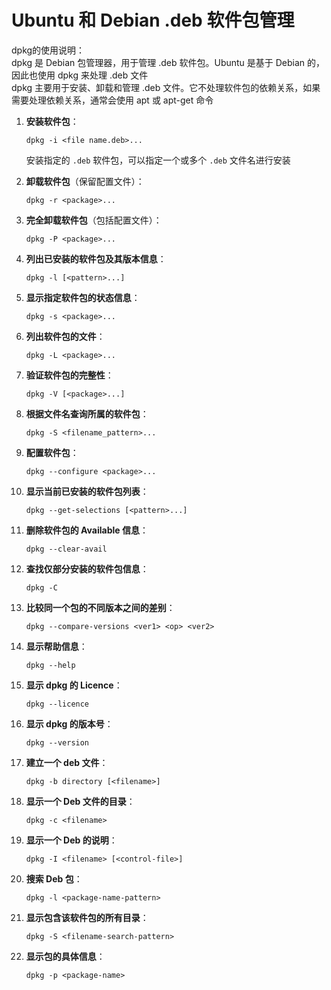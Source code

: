 # Ubuntu 和 Debian .deb 软件包管理
dpkg的使用说明：  
dpkg 是 Debian 包管理器，用于管理 .deb 软件包。Ubuntu 是基于 Debian 的，因此也使用 dpkg 来处理 .deb 文件  
dpkg 主要用于安装、卸载和管理 .deb 文件。它不处理软件包的依赖关系，如果需要处理依赖关系，通常会使用 apt 或 apt-get 命令  

1. **安装软件包**：
   ```
   dpkg -i <file name.deb>...
   ```
   安装指定的 `.deb` 软件包，可以指定一个或多个 `.deb` 文件名进行安装

2. **卸载软件包**（保留配置文件）：
   ```
   dpkg -r <package>...
   ```
3. **完全卸载软件包**（包括配置文件）：
   ```
   dpkg -P <package>...
   ```
4. **列出已安装的软件包及其版本信息**：
   ```
   dpkg -l [<pattern>...]
   ```
5. **显示指定软件包的状态信息**：
   ```
   dpkg -s <package>...
   ```
6. **列出软件包的文件**：
   ```
   dpkg -L <package>...
   ```
7. **验证软件包的完整性**：
   ```
   dpkg -V [<package>...]
   ```
8. **根据文件名查询所属的软件包**：
   ```
   dpkg -S <filename_pattern>...
   ```
9. **配置软件包**：
   ```
   dpkg --configure <package>...
   ```
10. **显示当前已安装的软件包列表**：
    ```
    dpkg --get-selections [<pattern>...]
    ```
11. **删除软件包的 Available 信息**：
    ```
    dpkg --clear-avail
    ```
12. **查找仅部分安装的软件包信息**：
    ```
    dpkg -C
    ```
13. **比较同一个包的不同版本之间的差别**：
    ```
    dpkg --compare-versions <ver1> <op> <ver2>
    ```
14. **显示帮助信息**：
    ```
    dpkg --help
    ```
15. **显示 dpkg 的 Licence**：
    ```
    dpkg --licence
    ```
16. **显示 dpkg 的版本号**：
    ```
    dpkg --version
    ```
17. **建立一个 deb 文件**：
    ```
    dpkg -b directory [<filename>]
    ```
18. **显示一个 Deb 文件的目录**：
    ```
    dpkg -c <filename>
    ```
19. **显示一个 Deb 的说明**：
    ```
    dpkg -I <filename> [<control-file>]
    ```
20. **搜索 Deb 包**：
    ```
    dpkg -l <package-name-pattern>
    ```
21. **显示包含该软件包的所有目录**：
    ```
    dpkg -S <filename-search-pattern>
    ```
22. **显示包的具体信息**：
    ```
    dpkg -p <package-name>
    ```
